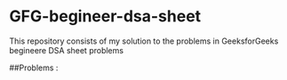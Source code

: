 # GFG-begineer-dsa-sheet
This repository consists of my solution to the problems in GeeksforGeeks begineere DSA sheet problems

##Problems :
